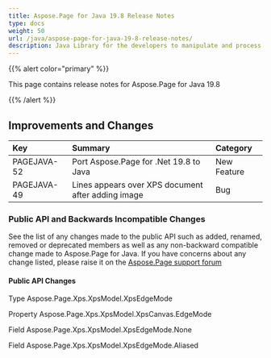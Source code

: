 ```yaml
---
title: Aspose.Page for Java 19.8 Release Notes
type: docs
weight: 50
url: /java/aspose-page-for-java-19-8-release-notes/
description: Java Library for the developers to manipulate and process PS, EPS, and XPS files. Release Notes of Aspose.Page API solution for Java | Release 2019.08
---
```


{{% alert color="primary" %}} 

This page contains release notes for Aspose.Page for Java 19.8

{{% /alert %}} 
## **Improvements and Changes**

|**Key**|**Summary**|**Category**|
| :- | :- | :- |
|PAGEJAVA-52|Port Aspose.Page for .Net 19.8 to Java|New Feature|
|PAGEJAVA-49|Lines appears over XPS document after adding image|Bug|
### **Public API and Backwards Incompatible Changes**
See the list of any changes made to the public API such as added, renamed, removed or deprecated members as well as any non-backward compatible change made to Aspose.Page for Java. If you have concerns about any change listed, please raise it on the [Aspose.Page support forum](https://forum.aspose.com/c/page/39)
#### **Public API Changes**
Type Aspose.Page.Xps.XpsModel.XpsEdgeMode

Property Aspose.Page.Xps.XpsModel.XpsCanvas.EdgeMode

Field Aspose.Page.Xps.XpsModel.XpsEdgeMode.None

Field Aspose.Page.Xps.XpsModel.XpsEdgeMode.Aliased
